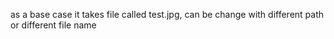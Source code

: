 as a base case it takes file called test.jpg, can be change with different path or different file name
